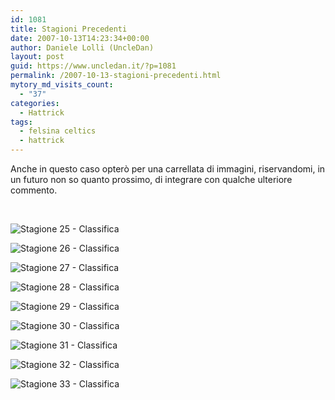 ```yaml
---
id: 1081
title: Stagioni Precedenti
date: 2007-10-13T14:23:34+00:00
author: Daniele Lolli (UncleDan)
layout: post
guid: https://www.uncledan.it/?p=1081
permalink: /2007-10-13-stagioni-precedenti.html
mytory_md_visits_count:
  - "37"
categories:
  - Hattrick
tags:
  - felsina celtics
  - hattrick
---
```

Anche in questo caso opterò per una carrellata di immagini, riservandomi, in un futuro non so quanto prossimo, di integrare con qualche ulteriore commento.

&nbsp;

![Stagione 25 - Classifica](https://www.uncledan.it/wp-content/uploads/2007/10/25-1-classifica.png)

![Stagione 26 - Classifica](https://www.uncledan.it/wp-content/uploads/2007/10/26-1-classifica.png)

![Stagione 27 - Classifica](https://www.uncledan.it/wp-content/uploads/2007/10/27-1-classifica.png)

![Stagione 28 - Classifica](https://www.uncledan.it/wp-content/uploads/2007/10/28-1-classifica.png)

![Stagione 29 - Classifica](https://www.uncledan.it/wp-content/uploads/2007/10/29-1-classifica.png)

![Stagione 30 - Classifica](https://www.uncledan.it/wp-content/uploads/2007/10/30-1-classifica.png)

![Stagione 31 - Classifica](https://www.uncledan.it/wp-content/uploads/2007/10/31-1-classifica.png)

![Stagione 32 - Classifica](https://www.uncledan.it/wp-content/uploads/2007/10/32-1-classifica.png)

![Stagione 33 - Classifica](https://www.uncledan.it/wp-content/uploads/2007/10/33-1-classifica.png)